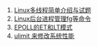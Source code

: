1. [Linux多线程简单介绍与试题](http://www.cnblogs.com/skynet/archive/2010/10/30/1865267.html)
2. [Linux后台进程管理fg等命令](http://blog.csdn.net/fengyifei11228/article/details/5737371)
3. [EPOLL的ET和LT模式](http://blog.csdn.net/apengjiang/article/details/8850053)
4. [ulimit 来修改系统性能](https://www.ibm.com/developerworks/cn/linux/l-cn-ulimit/index.html)